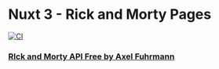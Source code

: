# Nuxt 3 - Rick and Morty Pages

[![CI](https://github.com/AndreiDetenkov/nuxt3-rick-and-morty/actions/workflows/ci.yml/badge.svg?branch=main)](https://github.com/AndreiDetenkov/nuxt3-rick-and-morty/actions/workflows/ci.yml)

### [RIck and Morty API Free by Axel Fuhrmann](https://rickandmortyapi.com/documentation/#introduction)
